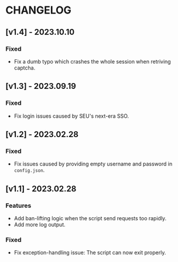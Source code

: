 # CHANGELOG

## [v1.4] - 2023.10.10

### Fixed

* Fix a dumb typo which crashes the whole session when retriving captcha.

## [v1.3] - 2023.09.19

### Fixed

* Fix login issues caused by SEU's next-era SSO.

## [v1.2] - 2023.02.28

### Fixed

* Fix issues caused by providing empty username and password in `config.json`.

## [v1.1] - 2023.02.28

### Features

* Add ban-lifting logic when the script send requests too rapidly.
* Add more log output.

### Fixed

* Fix exception-handling issue: The script can now exit properly.
